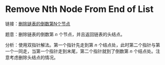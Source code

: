 # Remove Nth Node From End of List

链接：[删除链表的倒数第N个节点](https://leetcode-cn.com/problems/remove-nth-node-from-end-of-list/description/)

题意：删除链表的倒数第 *n* 个节点，并且返回链表的头结点。

分析：使用双指针解法。第一个指针先走到第 *n* 个结点处，此时第二个指针与第一个一同走，当第一个指针走到末尾，第二个指针就到了倒数第 *n* 个结点处。注意考虑删除头结点的情况。